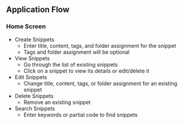 ## Application Flow

### Home Screen
- Create Snippets
    - Enter title, content, tags, and folder assignment for the snippet
    - Tags and folder assignment will be optional
- View Snippets
    - Go through the list of existing snippets
    - Click on a snippet to view its details or edit/delete it
- Edit Snippets
    - Change title, content, tags, or folder assignment for an existing snippet
- Delete Snippets
    - Remove an existing snippet
- Search Snippets
    - Enter keywords or partial code to find snippets
